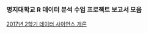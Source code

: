 ### 명지대학교 R 데이터 분석 수업 프로젝트 보고서 모음

[2017년 2학기 데이터 사이언스 개론](https://github.com/youngwoos/MJUProject/tree/master/1702_datascience)
